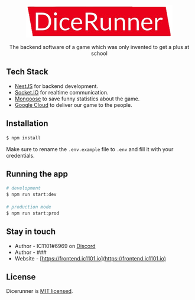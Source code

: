 <p align="center">
  <img src=".github/assets/logo.png" width="396" alt="Nest Logo" />
</p>

<p align="center">The backend software of a game which was only invented to get a plus at school</p>

## Tech Stack

- [NestJS](https://nestjs.com/) for backend development.
- [Socket.IO](https://socket.io/) for realtime communication.
- [Mongoose](https://mongoosejs.com/) to save funny statistics about the game.
- [Google Cloud](https://cloud.google.com/?hl=de) to deliver our game to the people.

## Installation

```bash
$ npm install
```

Make sure to rename the `.env.example` file to `.env` and fill it with your credentials.

## Running the app

```bash
# development
$ npm run start:dev

# production mode
$ npm run start:prod
```

## Stay in touch

- Author - IC1101#6969 on [Discord](https://discord.com)
- Author - ###
- Website - [https://frontend.ic1101.io](https://frontend.ic1101.io)

## License

Dicerunner is [MIT licensed](LICENSE).
